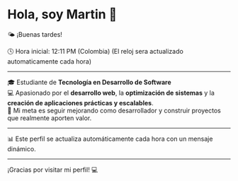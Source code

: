 # Hola, soy Martin 👋

🌤️ ¡Buenas tardes!

🕓 Hora inicial: 12:11 PM (Colombia)
(El reloj sera actualizado automaticamente cada hora)

---

🎓 Estudiante de **Tecnología en Desarrollo de Software**  
💻 Apasionado por el **desarrollo web**, la **optimización de sistemas** y la **creación de aplicaciones prácticas y escalables**.  
🚀 Mi meta es seguir mejorando como desarrollador y construir proyectos que realmente aporten valor.  

---

📊 Este perfil se actualiza automáticamente cada hora con un mensaje dinámico.

---

¡Gracias por visitar mi perfil! 💻
